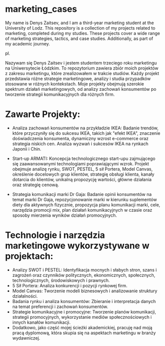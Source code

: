 # marketing_cases
My name is Denys Zaitsev, and I am a third-year marketing student at the University of Lodz. This repository is a collection of my projects related to marketing, completed during my studies. These projects cover a wide range of marketing strategies, tactics, and case studies.  Additionally, as part of my academic journey.

pl.

Nazywam się Denys Zaitsev i jestem studentem trzeciego roku marketingu na Uniwersytecie Łódzkim. To repozytorium zawiera zbiór moich projektów z zakresu marketingu, które zrealizowałem w trakcie studiów. Każdy projekt przedstawia różne strategie marketingowe, analizy i studia przypadków stosowane w różnych kontekstach. Moje projekty obejmują szerokie spektrum działań marketingowych, od analizy zachowań konsumentów po tworzenie strategii komunikacyjnych dla różnych firm.

# Zawarte Projekty:

- Analiza zachowań konsumentów na przykładzie IKEA: Badanie trendów, które przyczyniły się do sukcesu IKEA, takich jak "efekt IKEA", znaczenie doświadczenia konsumenta, dynamiczny wzrost e-commerce oraz strategia niskich cen. Analiza wyzwań i sukcesów IKEA na rynkach Japonii i Chin.

- Start-up ARMATI: Koncepcja technologicznego start-upu zajmującego się zaawansowanymi technologiami poprawiającymi wzrok. Projekt obejmuje analizę rynku, SWOT, PESTEL, 5 sił Portera, Model Canvas, określenie docelowych grup klientów, strategię obsługi klienta, kanały dotarcia do klientów, unikalną propozycję wartości, główne działania oraz strategię cenową.

- Strategia komunikacji marki Dr Gaja: Badanie opinii konsumentów na temat marki Dr Gaja, repozycjonowanie marki w kierunku suplementów diety dla aktywnych fizycznie, propozycja planu komunikacji marki, cele, narzędzia promocji mix, plan działań komunikacyjnych w czasie oraz sposoby mierzenia wyników działań promocyjnych.

# Technologie i narzędzia marketingowe wykorzystywane w projektach:
- Analizy SWOT i PESTEL: Identyfikacja mocnych i słabych stron, szans i zagrożeń oraz czynników politycznych, ekonomicznych, społecznych, technologicznych, środowiskowych i prawnych.
- 5 Sił Portera: Analiza konkurencji i pozycji rynkowej firm.
- Model Canvas: Tworzenie modeli biznesowych i analizowanie struktury działalności.
- Badania rynku i analiza konsumentów: Zbieranie i interpretacja danych na temat preferencji i zachowań konsumentów.
- Strategie komunikacyjne i promocyjne: Tworzenie planów komunikacji, strategii promocyjnych, wykorzystanie mediów społecznościowych i innych kanałów komunikacji.
- Dodatkowo, jako część mojej ścieżki akademickiej, pracuję nad moją pracą dyplomową, która skupia się na aspektach marketingu w branży wydawniczej.



